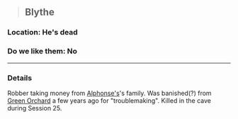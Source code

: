 >## Blythe

### Location: He's dead

### Do we like them: No

***

### Details

Robber taking money from [Alphonse's](../PCs/Alphonse%20Steele.md)'s family. Was banished(?) from [Green Orchard](../../Locations/Green%20Orchard.md) a few years ago for "troublemaking". Killed in the cave during Session 25.